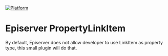 [![Platform](https://img.shields.io/badge/Episerver-%2011.0.+-orange.svg?style=flat)](http://world.episerver.com/cms/)
# Episerver PropertyLinkItem
By default, Episerver does not allow developer to use LinkItem as property type, this small plugin will do that.

